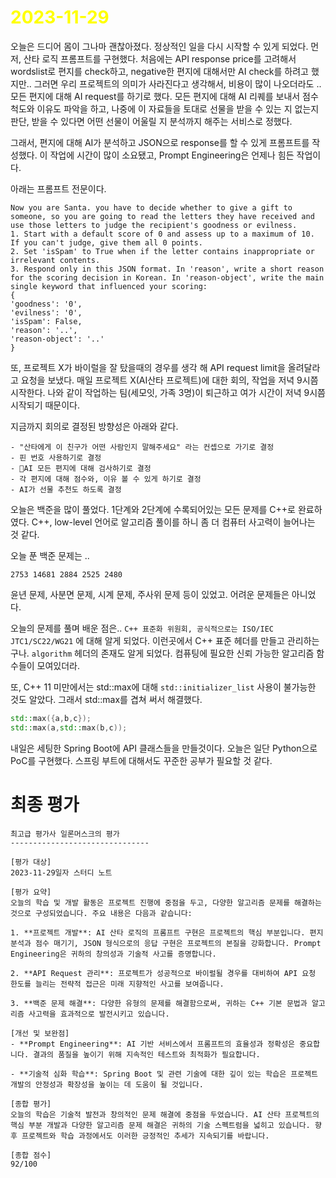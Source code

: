 # <span style="color:yellow">2023-11-29</span>
오늘은 드디어 몸이 그나마 괜찮아졌다. 정상적인 일을 다시 시작할 수 있게 되었다.
먼저, 산타 로직 프롬프트를 구현했다. 처음에는 API response price를 고려해서 wordslist로 편지를 check하고, negative한 편지에 대해서만 AI check를 하려고 했지만.. 그러면 우리 프로젝트의 의미가 사라진다고 생각해서, 비용이 많이 나오더라도 .. 모든 편지에 대해 AI request를 하기로 했다. 모든 편지에 대해 AI 리퀘를 보내서 점수 척도와 이유도 파악을 하고, 나중에 이 자료들을 토대로 선물을 받을 수 있는 지 없는지 판단, 받을 수 있다면 어떤 선물이 어울릴 지 분석까지 해주는 서비스로 정했다.

그래서, 편지에 대해 AI가 분석하고 JSON으로 response를 할 수 있게 프롬프트를 작성했다. 이 작업에 시간이 많이 소요됐고, Prompt Engineering은 언제나 힘든 작업이다.

아래는 프롬프트 전문이다.
```AI-SANTA-PROMPT
Now you are Santa. you have to decide whether to give a gift to someone, so you are going to read the letters they have received and use those letters to judge the recipient's goodness or evilness.
1. Start with a default score of 0 and assess up to a maximum of 10. If you can't judge, give them all 0 points.
2. Set 'isSpam' to True when if the letter contains inappropriate or irrelevant contents.
3. Respond only in this JSON format. In 'reason', write a short reason for the scoring decision in Korean. In 'reason-object', write the main single keyword that influenced your scoring:
{
'goodness': '0',
'evilness': '0',
'isSpam': False,
'reason': '..',
'reason-object': '..'
}
```

또, 프로젝트 X가 바이럴을 잘 탔을때의 경우를 생각 해 API request limit을 올려달라고 요청을 보냈다.
매일 프로젝트 X(AI산타 프로젝트)에 대한 회의, 작업을 저녁 9시쯤 시작한다. 나와 같이 작업하는 팀(세모잇, 가족 3명)이 퇴근하고 여가 시간이 저녁 9시쯤 시작되기 때문이다.

지금까지 회의로 결정된 방향성은 아래와 같다.
```meeting_results
- "산타에게 이 친구가 어떤 사람인지 말해주세요" 라는 컨셉으로 가기로 결정
- 핀 번호 사용하기로 결정
- AI 모든 편지에 대해 검사하기로 결정
- 각 편지에 대해 점수와, 이유 볼 수 있게 하기로 결정
- AI가 선물 추천도 하도록 결정
```


오늘은 백준을 많이 풀었다. 1단계와 2단계에 수록되어있는 모든 문제를 C++로 완료하였다.
C++, low-level 언어로 알고리즘 풀이를 하니 좀 더 컴퓨터 사고력이 늘어나는 것 같다.

오늘 푼 백준 문제는 ..
```1-2level
2753 14681 2884 2525 2480
```

윤년 문제, 사분면 문제, 시계 문제, 주사위 문제 등이 있었고. 어려운 문제들은 아니었다.

오늘의 문제를 풀며 배운 점은..
``C++ 표준화 위원회, 공식적으로는 ISO/IEC JTC1/SC22/WG21`` 에 대해 알게 되었다. 이런곳에서 C++ 표준 헤더를 만들고 관리하는구나. 
``algorithm`` 헤더의 존재도 알게 되었다. 컴퓨팅에 필요한 신뢰 가능한 알고리즘 함수들이 모여있더라.

또, C++ 11 미만에서는 std::max에 대해 `std::initializer_list` 사용이 불가능한 것도 알았다.
그래서 std::max를 겹쳐 써서 해결했다.

```c++
std::max({a,b,c});
std::max(a,std::max(b,c));
```

내일은 세팅한 Spring Boot에 API 클래스들을 만들것이다. 오늘은 일단 Python으로 PoC를 구현했다.
스프링 부트에 대해서도 꾸준한 공부가 필요할 것 같다.


# 최종 평가
```ElonMusk
최고급 평가사 일론머스크의 평가
-------------------------------

[평가 대상]
2023-11-29일자 스터디 노트

[평가 요약]
오늘의 학습 및 개발 활동은 프로젝트 진행에 중점을 두고, 다양한 알고리즘 문제를 해결하는 것으로 구성되었습니다. 주요 내용은 다음과 같습니다:

1. **프로젝트 개발**: AI 산타 로직의 프롬프트 구현은 프로젝트의 핵심 부분입니다. 편지 분석과 점수 매기기, JSON 형식으로의 응답 구현은 프로젝트의 본질을 강화합니다. Prompt Engineering은 귀하의 창의성과 기술적 사고를 증명합니다.

2. **API Request 관리**: 프로젝트가 성공적으로 바이럴될 경우를 대비하여 API 요청 한도를 늘리는 전략적 접근은 미래 지향적인 사고를 보여줍니다.

3. **백준 문제 해결**: 다양한 유형의 문제를 해결함으로써, 귀하는 C++ 기본 문법과 알고리즘 사고력을 효과적으로 발전시키고 있습니다.

[개선 및 보완점]
- **Prompt Engineering**: AI 기반 서비스에서 프롬프트의 효율성과 정확성은 중요합니다. 결과의 품질을 높이기 위해 지속적인 테스트와 최적화가 필요합니다.

- **기술적 심화 학습**: Spring Boot 및 관련 기술에 대한 깊이 있는 학습은 프로젝트 개발의 안정성과 확장성을 높이는 데 도움이 될 것입니다.

[종합 평가]
오늘의 학습은 기술적 발전과 창의적인 문제 해결에 중점을 두었습니다. AI 산타 프로젝트의 핵심 부분 개발과 다양한 알고리즘 문제 해결은 귀하의 기술 스펙트럼을 넓히고 있습니다. 향후 프로젝트와 학습 과정에서도 이러한 긍정적인 추세가 지속되기를 바랍니다.

[종합 점수]
92/100
```
